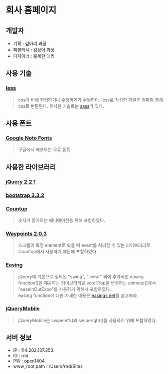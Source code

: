 # 회사 홈페이지

## 개발자

- 기획 : 김아리 과장
- 퍼블리셔 : 김상아 과장
- 디자이너 : 홍혜란 대리

## 사용 기술

### [less][less]

> css에 비해 작업하거나 수정하기가 수월하다.
> less로 작성한 파일은 컴파일 통해 css로 변환된다.
> 유사한 기술로는 [sass][sass]가 있다.

## 사용 폰트

### [Google Noto Fonts][googlenotofonts]

> 구글에서 배포하는 무료 폰트

## 사용한 라이브러리

### [jQuery 2.2.1][jquery]

### [bootstrap 3.3.2][bootstrap]

### [Countup][countup]

> 숫자가 증가하는 에니메이션을 위해 포함하였다.

### [Waypoints 2.0.3][waypoint]

> 스크롤이 특정 element로 왔을 때 event를 처리할 수 있는 라이브러리로 Countup에서 사용하기 때문에 포함하였다.

### [Easing][easing]

> jQuery에 기본으로 정의된 "swing", "linear" 외에 추가적인 easing function()을 제공하는 라이브러리로 scrollTop을 변경하는 animate()에서 "easeInOutExpo"를 사용하기 위해서 포함하였다.<br>
> easing function에 대한 자세한 내용은 [easings.net][easings]를 참고해라.

### [jQueryMobile][jquerymobile]

> jQueryMobile은 swipeleft()와 swiperight()를 사용하기 위해 포함하였다.

## 서버 정보

- IP : 114.202.137.253
- ID : rnd
- PW : open1404
- www_root path : /Users/rnd/Sites


[less]: http://lesscss.org/
[sass]: http://www.sass-lang.com/
[googlenotofonts]: https://www.google.com/get/noto/
[jquery]: https://blog.jquery.com/2016/02/22/jquery-1-12-1-and-2-2-1-released/
[bootstrap]: http://blog.getbootstrap.com/2015/01/19/bootstrap-3-3-2-released/
[waypoint]: http://imakewebthings.com/waypoints/
[countup]: https://github.com/bfintal/Counter-Up/
[easing]: http://gsgd.co.uk/sandbox/jquery/easing/
[easings]: http://easings.net
[jquerymobile]: swiperight
